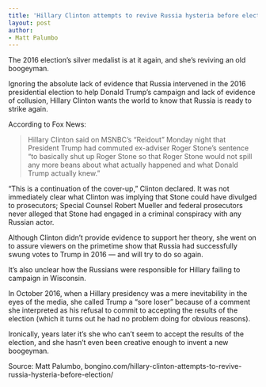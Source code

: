```yaml
---
title: 'Hillary Clinton attempts to revive Russia hysteria before election'
layout: post
author:
- Matt Palumbo
---
```


The 2016 election’s silver medalist is at it again, and she’s reviving an old boogeyman.

Ignoring the absolute lack of evidence that Russia intervened in the 2016 presidential election to help Donald Trump’s campaign and lack of evidence of collusion, Hillary Clinton wants the world to know that Russia is ready to strike again.

According to Fox News:

> Hillary Clinton said on MSNBC’s “Reidout” Monday night that President Trump had commuted ex-adviser Roger Stone’s sentence “to basically shut up Roger Stone so that Roger Stone would not spill any more beans about what actually happened and what Donald Trump actually knew.”

“This is a continuation of the cover-up,” Clinton declared. It was not immediately clear what Clinton was implying that Stone could have divulged to prosecutors; Special Counsel Robert Mueller and federal prosecutors never alleged that Stone had engaged in a criminal conspiracy with any Russian actor.

Although Clinton didn’t provide evidence to support her theory, she went on to assure viewers on the primetime show that Russia had successfully swung votes to Trump in 2016 — and will try to do so again.

It’s also unclear how the Russians were responsible for Hillary failing to campaign in Wisconsin.

In October 2016, when a Hillary presidency was a mere inevitability in the eyes of the media, she called Trump a “sore loser” because of a comment she interpreted as his refusal to commit to accepting the results of the election (which it turns out he had no problem doing for obvious reasons).

Ironically, years later it’s she who can’t seem to accept the results of the election, and she hasn’t even been creative enough to invent a new boogeyman.

Source: Matt Palumbo, bongino.com/hillary-clinton-attempts-to-revive-russia-hysteria-before-election/
